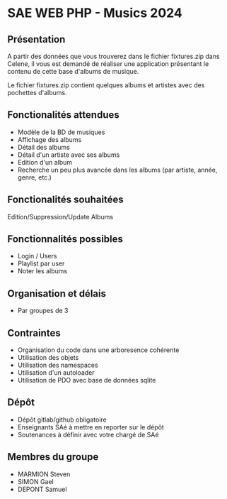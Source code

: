 # SAE WEB PHP - Musics 2024 

## Présentation

A partir des données que vous trouverez dans le fichier fixtures.zip dans Celene, il vous est demandé de
réaliser une application présentant le contenu de cette base d'albums de musique. 

Le fichier fixtures.zip contient quelques albums et artistes avec des pochettes d'albums. 

## Fonctionalités attendues

- Modèle de la BD de musiques  
- Affichage des albums
- Détail des albums
- Détail d'un artiste avec ses albums
- Edition d'un album
- Recherche un peu plus avancée dans les albums (par artiste, année, genre, etc.)

## Fonctionalités souhaitées
Edition/Suppression/Update Albums

## Fonctionnalités possibles

- Login / Users
- Playlist par user
- Noter les albums

## Organisation et délais

- Par groupes de 3

## Contraintes

- Organisation du code dans une arboresence cohérente
- Utilisation des objets
- Utilisation des namespaces
- Utilisation d'un autoloader
- Utilisation de PDO avec base de données sqlite

## Dépôt 

- Dépôt gitlab/github obligatoire 
- Enseignants SAé à mettre en reporter sur le dépôt
- Soutenances à définir avec votre chargé de SAé

## Membres du groupe 
- MARMION Steven
- SIMON Gael
- DEPONT Samuel
